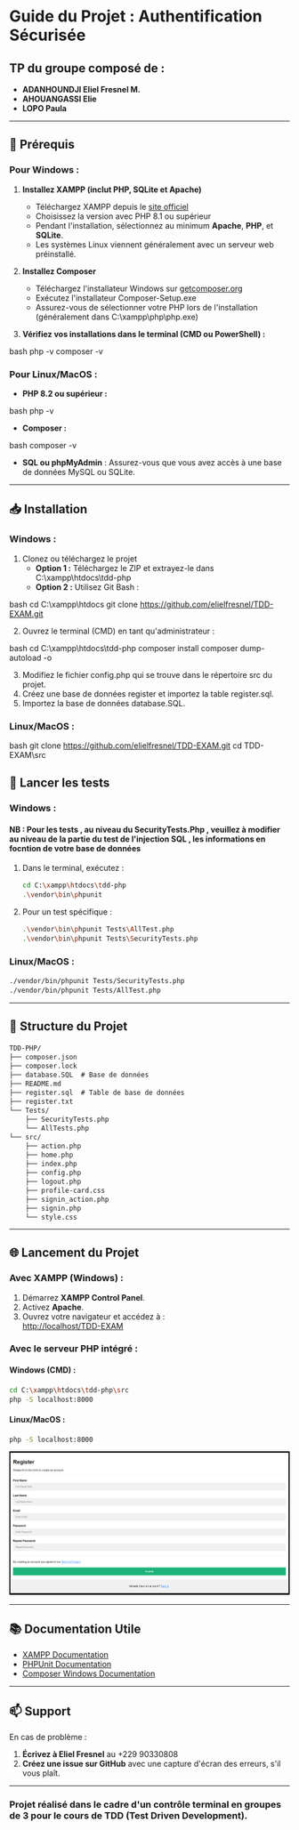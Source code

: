 # Guide du Projet : Authentification Sécurisée

## TP du groupe composé de :
- **ADANHOUNDJI Eliel Fresnel M.**
- **AHOUANGASSI Elie**
- **LOPO Paula**

---

## 🚀 Prérequis

### Pour Windows :
1. **Installez XAMPP (inclut PHP, SQLite et Apache)**
    - Téléchargez XAMPP depuis le [site officiel](https://www.apachefriends.org/index.html)
    - Choisissez la version avec PHP 8.1 ou supérieur
    - Pendant l'installation, sélectionnez au minimum **Apache**, **PHP**, et **SQLite**.
    - Les systèmes Linux viennent généralement avec un serveur web préinstallé.

2. **Installez Composer**
    - Téléchargez l'installateur Windows sur [getcomposer.org](https://getcomposer.org/download/)
    - Exécutez l'installateur Composer-Setup.exe
    - Assurez-vous de sélectionner votre PHP lors de l'installation (généralement dans C:\xampp\php\php.exe)

3. **Vérifiez vos installations dans le terminal (CMD ou PowerShell) :**
    

bash
    php -v
    composer -v



### Pour Linux/MacOS :
- **PHP 8.2 ou supérieur :**  
    

bash
    php -v


- **Composer :**
    

bash
    composer -v


- **SQL ou phpMyAdmin** : Assurez-vous que vous avez accès à une base de données MySQL ou SQLite.

---

## 📥 Installation

### Windows :
1. Clonez ou téléchargez le projet
    - **Option 1 :** Téléchargez le ZIP et extrayez-le dans C:\xampp\htdocs\tdd-php
    - **Option 2 :** Utilisez Git Bash :  
    

bash
    cd C:\xampp\htdocs
    git clone https://github.com/elielfresnel/TDD-EXAM.git


2. Ouvrez le terminal (CMD) en tant qu'administrateur :
    

bash
    cd C:\xampp\htdocs\tdd-php
    composer install
    composer dump-autoload -o


3. Modifiez le fichier config.php qui se trouve dans le répertoire src du projet.
4. Créez une base de données register et importez la table register.sql.
5. Importez la base de données database.SQL.

### Linux/MacOS :

bash
git clone https://github.com/elielfresnel/TDD-EXAM.git
cd TDD-EXAM\src

## 🚦 Lancer les tests

### Windows :

#### NB : Pour les tests , au niveau du SecurityTests.Php , veuillez à modifier au niveau de la partie du test de l'injection SQL , les informations en focntion de votre base de données
1. Dans le terminal, exécutez :
    ```bash
    cd C:\xampp\htdocs\tdd-php
    .\vendor\bin\phpunit
    ```
2. Pour un test spécifique :
    ```bash
    .\vendor\bin\phpunit Tests\AllTest.php
    .\vendor\bin\phpunit Tests\SecurityTests.php
    ```

### Linux/MacOS :
```bash
./vendor/bin/phpunit Tests/SecurityTests.php
./vendor/bin/phpunit Tests/AllTest.php
```

---

## 📝 Structure du Projet

```
TDD-PHP/
├── composer.json
├── composer.lock  
├── database.SQL  # Base de données           
├── README.md 
├── register.sql  # Table de base de données
├── register.txt  
└── Tests/
    ├── SecurityTests.php
    └── AllTests.php
└── src/
    ├── action.php
    ├── home.php
    ├── index.php
    ├── config.php
    ├── logout.php
    ├── profile-card.css
    ├── signin_action.php
    ├── signin.php
    └── style.css
```

---

## 🌐 Lancement du Projet

### Avec XAMPP (Windows) :
1. Démarrez **XAMPP Control Panel**.
2. Activez **Apache**.
3. Ouvrez votre navigateur et accédez à :  
    [http://localhost/TDD-EXAM](http://localhost/TDD-EXAM)

### Avec le serveur PHP intégré :
#### Windows (CMD) :
```bash
cd C:\xampp\htdocs\tdd-php\src
php -S localhost:8000
```

#### Linux/MacOS :
```bash
php -S localhost:8000
```

![Screenshot](./Screenshot_7.png)

---

## 📚 Documentation Utile
- [XAMPP Documentation](https://www.apachefriends.org/docs/)
- [PHPUnit Documentation](https://phpunit.de/)
- [Composer Windows Documentation](https://getcomposer.org/doc/00-intro.md)

---

## 📫 Support

En cas de problème :
1. **Écrivez à Eliel Fresnel** au +229 90330808
2. **Créez une issue sur GitHub** avec une capture d'écran des erreurs, s'il vous plaît.

---

### Projet réalisé dans le cadre d'un contrôle terminal en groupes de 3 pour le cours de **TDD (Test Driven Development)**.

